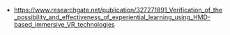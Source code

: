 - https://www.researchgate.net/publication/327271891_Verification_of_the_possibility_and_effectiveness_of_experiential_learning_using_HMD-based_immersive_VR_technologies
